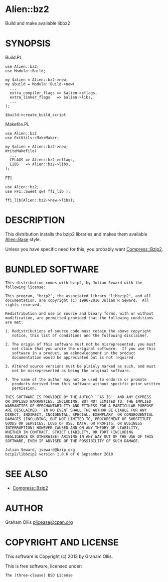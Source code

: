 # Alien::bz2

Build and make available libbz2

# SYNOPSIS

Build.PL

    use Alien::bz2;
    use Module::Build;
    
    my $alien = Alien::bz2->new;
    my $build = Module::Build->new(
      ...
      extra_compiler_flags => $alien->cflags,
      extra_linker_flags   => $alien->libs,
      ...
    );
    
    $build->create_build_script

Makefile.PL

    use Alien::bz2
    use ExtUtils::MakeMaker;
    
    my $alien = Alien::bz2->new;
    WriteMakefile(
      ...
      CFLAGS => Alien::bz2->cflags,
      LIBS   => Alien::bz2->libs,
    );

FFI

    use Alien::bz2;
    use FFI::Sweet qw( ffi_lib );
    
    ffi_lib(Alien::bz2->new->libs);

# DESCRIPTION

This distribution installs the bzip2 libraries and makes them available [Alien::Base](https://metacpan.org/pod/Alien::Base) style.

Unless you have specific need for this, you probably want [Compress::Bzip2](https://metacpan.org/pod/Compress::Bzip2).

# BUNDLED SOFTWARE

    This distribution comes with bzip2, by Julian Seward with the
    following license:
    
    This program, "bzip2", the associated library "libbzip2", and all
    documentation, are copyright (C) 1996-2010 Julian R Seward.  All
    rights reserved.
    
    Redistribution and use in source and binary forms, with or without
    modification, are permitted provided that the following conditions
    are met:
    
    1. Redistributions of source code must retain the above copyright
       notice, this list of conditions and the following disclaimer.
    
    2. The origin of this software must not be misrepresented; you must 
       not claim that you wrote the original software.  If you use this 
       software in a product, an acknowledgment in the product 
       documentation would be appreciated but is not required.
    
    3. Altered source versions must be plainly marked as such, and must
       not be misrepresented as being the original software.
    
    4. The name of the author may not be used to endorse or promote 
       products derived from this software without specific prior written 
       permission.
    
    THIS SOFTWARE IS PROVIDED BY THE AUTHOR ``AS IS'' AND ANY EXPRESS
    OR IMPLIED WARRANTIES, INCLUDING, BUT NOT LIMITED TO, THE IMPLIED
    WARRANTIES OF MERCHANTABILITY AND FITNESS FOR A PARTICULAR PURPOSE
    ARE DISCLAIMED.  IN NO EVENT SHALL THE AUTHOR BE LIABLE FOR ANY
    DIRECT, INDIRECT, INCIDENTAL, SPECIAL, EXEMPLARY, OR CONSEQUENTIAL
    DAMAGES (INCLUDING, BUT NOT LIMITED TO, PROCUREMENT OF SUBSTITUTE
    GOODS OR SERVICES; LOSS OF USE, DATA, OR PROFITS; OR BUSINESS
    INTERRUPTION) HOWEVER CAUSED AND ON ANY THEORY OF LIABILITY,
    WHETHER IN CONTRACT, STRICT LIABILITY, OR TORT (INCLUDING
    NEGLIGENCE OR OTHERWISE) ARISING IN ANY WAY OUT OF THE USE OF THIS
    SOFTWARE, EVEN IF ADVISED OF THE POSSIBILITY OF SUCH DAMAGE.
    
    Julian Seward, jseward@bzip.org
    bzip2/libbzip2 version 1.0.6 of 6 September 2010

# SEE ALSO

- [Compress::Bzip2](https://metacpan.org/pod/Compress::Bzip2)

# AUTHOR

Graham Ollis <plicease@cpan.org>

# COPYRIGHT AND LICENSE

This software is Copyright (c) 2013 by Graham Ollis.

This is free software, licensed under:

    The (three-clause) BSD License
